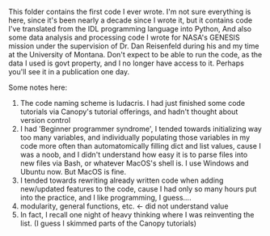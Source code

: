 This folder contains the first code I ever wrote. I'm not sure everything is here, since it's been nearly a decade since I wrote it, but it contains code I've translated from the IDL programming language into Python, 
And also some data analysis and processing code I wrote for NASA's GENESIS mission under the supervision of Dr. Dan Reisenfeld during his and my time at the University of Montana. Don't expect to be able to run the code, as the data I used is govt property, and I no longer have access to it. Perhaps you'll see it in a publication one day.

Some notes here: 
1) The code naming scheme is ludacris. I had just finished some code tutorials via Canopy's tutorial offerings, and hadn't thought about version control
2) I had 'Beginner programmer syndrome', I tended towards initializing way too many variables, and individually populating those variables in my code more often than automatomically filling dict and list values, cause I was a noob, and I didn't understand how easy it is to parse files into new files via Bash, or whatever MacOS's shell is. I use Windows and Ubuntu now. But MacOS is fine.
3) I tended towards rewriting already written code when adding new/updated features to the code, cause I had only so many hours put into the practice, and I like programming, I guess....
4) modularity, general functions, etc. <- did not understand value
5) In fact, I recall one night of heavy thinking where I was reinventing the list. (I guess I skimmed parts of the Canopy tutorials)
